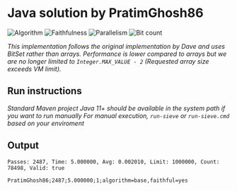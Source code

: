 # Java solution by PratimGhosh86

![Algorithm](https://img.shields.io/badge/Algorithm-base-green)
![Faithfulness](https://img.shields.io/badge/Faithful-yes-green)
![Parallelism](https://img.shields.io/badge/Parallel-no-green)
![Bit count](https://img.shields.io/badge/Bits-1-green)

*This implementation follows the original implementation by Dave and uses BitSet rather than arrays. Performance is lower compared to arrays but we are no longer limited to `Integer.MAX_VALUE - 2` (Requested array size exceeds VM limit).*

## Run instructions

*Standard Maven project*
*Java 11+ should be available in the system path if you want to run manually*
*For manual execution, `run-sieve` or `run-sieve.cmd` based on your enviroment*

## Output

```
Passes: 2487, Time: 5.000000, Avg: 0.002010, Limit: 1000000, Count: 78498, Valid: true

PratimGhosh86;2487;5.000000;1;algorithm=base,faithful=yes
```
